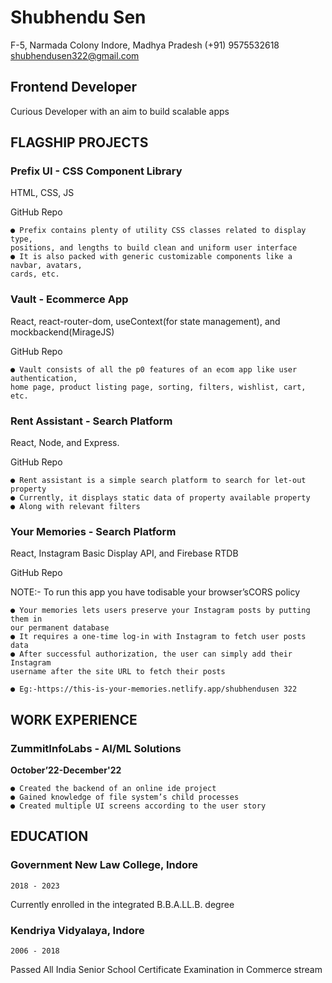 # Shubhendu Sen

F-5, Narmada Colony
Indore, Madhya Pradesh
(+91) 9575532618
shubhendusen322@gmail.com

## Frontend Developer

Curious Developer with an aim to build scalable apps

## FLAGSHIP PROJECTS

### Prefix UI - CSS Component Library

HTML, CSS, JS

GitHub Repo

```
● Prefix contains plenty of utility CSS classes related to display type,
positions, and lengths to build clean and uniform user interface
● It is also packed with generic customizable components like a navbar, avatars,
cards, etc.
```
### Vault - Ecommerce App

React, react-router-dom, useContext(for state management), and mockbackend(MirageJS)

GitHub Repo

```
● Vault consists of all the p0 features of an ecom app like user authentication,
home page, product listing page, sorting, filters, wishlist, cart, etc.
```
### Rent Assistant - Search Platform

React, Node, and Express.

GitHub Repo

```
● Rent assistant is a simple search platform to search for let-out property
● Currently, it displays static data of property available property
● Along with relevant filters
```
### Your Memories - Search Platform

React, Instagram Basic Display API, and Firebase RTDB

GitHub Repo

NOTE:- To run this app you have todisable your browser’sCORS policy

```
● Your memories lets users preserve your Instagram posts by putting them in
our permanent database
● It requires a one-time log-in with Instagram to fetch user posts data
● After successful authorization, the user can simply add their Instagram
username after the site URL to fetch their posts
```

```
● Eg:-https://this-is-your-memories.netlify.app/shubhendusen 322
```
## WORK EXPERIENCE

### ZummitInfoLabs - AI/ML Solutions

**October’22-December'22**

```
● Created the backend of an online ide project
● Gained knowledge of file system’s child processes
● Created multiple UI screens according to the user story
```
## EDUCATION

### Government New Law College, Indore

```
2018 - 2023
```
Currently enrolled in the integrated B.B.A.LL.B. degree

### Kendriya Vidyalaya, Indore

```
2006 - 2018
```
Passed All India Senior School Certificate Examination in Commerce stream


